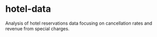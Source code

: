 # hotel-data
Analysis of hotel reservations data focusing on cancellation rates and revenue from special charges.
